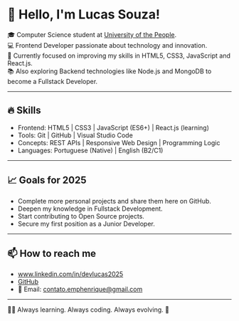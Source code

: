 # 👋 Hello, I'm Lucas Souza!

🎓 Computer Science student at [University of the People](https://www.uopeople.edu/).  
💻 Frontend Developer passionate about technology and innovation.  
🚀 Currently focused on improving my skills in HTML5, CSS3, JavaScript and React.js.  
📚 Also exploring Backend technologies like Node.js and MongoDB to become a Fullstack Developer.  

---

## 🔥 Skills
- Frontend: HTML5 | CSS3 | JavaScript (ES6+) | React.js (learning)
- Tools: Git | GitHub | Visual Studio Code
- Concepts: REST APIs | Responsive Web Design | Programming Logic
- Languages: Portuguese (Native) | English (B2/C1)

---

## 📈 Goals for 2025
- Complete more personal projects and share them here on GitHub.
- Deepen my knowledge in Fullstack Development.
- Start contributing to Open Source projects.
- Secure my first position as a Junior Developer.

---

## 📫 How to reach me
- www.linkedin.com/in/devlucas2025
- [GitHub](https://github.com/lucashenrique1908)
- 📧 Email: contato.emphenrique@gmail.com

---

👨‍💻 Always learning. Always coding. Always evolving. 🚀
